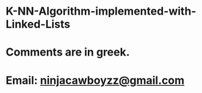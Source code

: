 # K-NN-Algorithm-implemented-with-Linked-Lists
# Comments are in greek.
# Email: ninjacawboyzz@gmail.com

